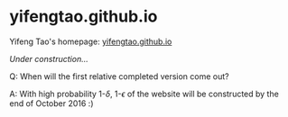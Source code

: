 # yifengtao.github.io
Yifeng Tao's homepage: [yifengtao.github.io](https://yifengtao.github.io)

*Under construction...*

Q: When will the first relative completed version come out?

A: With high probability 1-$\delta$, 1-$\epsilon$ of the website will be constructed by the end of October 2016 :)
